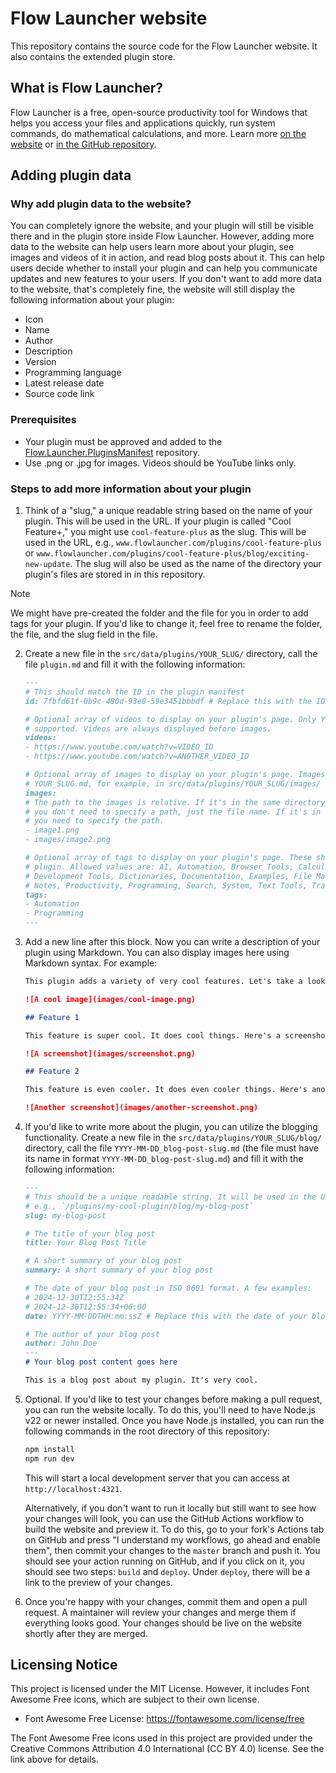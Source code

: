 # Flow Launcher website

This repository contains the source code for the Flow Launcher website. It also contains the extended plugin store.

## What is Flow Launcher?

Flow Launcher is a free, open-source productivity tool for Windows that helps you access your files and applications
quickly, run system commands, do mathematical calculations, and more. Learn
more [on the website](https://www.flowlauncher.com/)
or [in the GitHub repository](https://github.com/Flow-Launcher/Flow.Launcher).

## Adding plugin data

### Why add plugin data to the website?

You can completely ignore the website, and your plugin will still be visible there and in the plugin store inside Flow
Launcher. However, adding more data to the website can help users learn more about your plugin, see images and videos of
it in action, and read blog posts about it. This can help users decide whether to install your plugin and can help you
communicate updates and new features to your users. If you don't want to add more data to the website, that's completely
fine, the website will still display the following information about your plugin:

- Icon
- Name
- Author
- Description
- Version
- Programming language
- Latest release date
- Source code link

### Prerequisites
- Your plugin must be approved and added to the
  [Flow.Launcher.PluginsManifest](https://github.com/Flow-Launcher/Flow.Launcher.PluginsManifest/) repository.
- Use .png or .jpg for images. Videos should be YouTube links only.

### Steps to add more information about your plugin

1. Think of a "slug," a unique readable string based on the name of your plugin. This will be used in the URL. If your
   plugin is called "Cool Feature+," you might use `cool-feature-plus` as the slug. This will be used in the URL, e.g.,
   `www.flowlauncher.com/plugins/cool-feature-plus` or
   `www.flowlauncher.com/plugins/cool-feature-plus/blog/exciting-new-update`. The slug will also be used as the name of
   the directory your plugin's files are stored in in this repository.

> [!NOTE]
> We might have pre-created the folder and the file for you in order to add tags for your plugin. If you'd like to
> change it, feel free to rename the folder, the file, and the slug field in the file.

2. Create a new file in the `src/data/plugins/YOUR_SLUG/` directory, call the file `plugin.md` and fill it with the
   following information:
   ```markdown
   ---
   # This should match the ID in the plugin manifest
   id: 7fbfd61f-0b9c-480d-93e8-59e3451bbbdf # Replace this with the ID of your plugin

   # Optional array of videos to display on your plugin's page. Only YouTube links are
   # supported. Videos are always displayed before images.
   videos:
   - https://www.youtube.com/watch?v=VIDEO_ID
   - https://www.youtube.com/watch?v=ANOTHER_VIDEO_ID

   # Optional array of images to display on your plugin's page. Images should be stored near 
   # YOUR_SLUG.md, for example, in src/data/plugins/YOUR_SLUG/images/
   images:
   # The path to the images is relative. If it's in the same directory as the .md file,
   # you don't need to specify a path, just the file name. If it's in a subdirectory,
   # you need to specify the path.
   - image1.png
   - images/image2.png

   # Optional array of tags to display on your plugin's page. These should be relevant to your
   # plugin. Allowed values are: AI, Automation, Browser Tools, Calculators & Converters, Date & Time,
   # Development Tools, Dictionaries, Documentation, Examples, File Management, Gaming, Multimedia, Networking,
   # Notes, Productivity, Programming, Search, System, Text Tools, Translation, Social Media, Utilities
   tags:
   - Automation
   - Programming
   ---
   ```
3. Add a new line after this block. Now you can write a description of your plugin using Markdown. You can also display
   images here using Markdown syntax. For example:
   ```markdown
   This plugin adds a variety of very cool features. Let's take a look at them!

   ![A cool image](images/cool-image.png)

   ## Feature 1

   This feature is super cool. It does cool things. Here's a screenshot:

   ![A screenshot](images/screenshot.png)

   ## Feature 2

   This feature is even cooler. It does even cooler things. Here's another screenshot:

   ![Another screenshot](images/another-screenshot.png)
   ```
4. If you'd like to write more about the plugin, you can utilize the blogging functionality. Create a new file in the
   `src/data/plugins/YOUR_SLUG/blog/` directory, call the file `YYYY-MM-DD_blog-post-slug.md` (the file must have its
   name in format `YYYY-MM-DD_blog-post-slug.md`) and fill it with the following information:
   ```markdown
   ---
   # This should be a unique readable string. It will be used in the URL,
   # e.g., `/plugins/my-cool-plugin/blog/my-blog-post`
   slug: my-blog-post

   # The title of your blog post
   title: Your Blog Post Title

   # A short summary of your blog post
   summary: A short summary of your blog post

   # The date of your blog post in ISO 8601 format. A few examples:
   # 2024-12-30T12:55:34Z
   # 2024-12-30T12:55:34+06:00
   date: YYYY-MM-DDTHH:mm:ssZ # Replace this with the date of your blog post

   # The author of your blog post
   author: John Doe
   ---
   # Your blog post content goes here

   This is a blog post about my plugin. It's very cool.
   ```

5. Optional. If you'd like to test your changes before making a pull request, you can run the website locally. To do
   this, you'll need to have Node.js v22 or newer installed. Once you have Node.js installed, you can run the following
   commands in the root directory of this repository:
   ```bash
   npm install
   npm run dev
   ```
   This will start a local development server that you can access at `http://localhost:4321`.

   Alternatively, if you don't want to run it locally but still want to see how your changes will look, you can use the
   GitHub Actions workflow to build the website and preview it. To do this, go to your fork's Actions tab on GitHub and
   press "I understand my workflows, go ahead and enable them", then commit your changes to the `master` branch and push
   it. You should see your action running on GitHub, and if you click on it, you should see two steps: `build` and
   `deploy`. Under `deploy`, there will be a link to the preview of your changes.

6. Once you're happy with your changes, commit them and open a pull request. A maintainer will review your changes and
   merge them if everything looks good. Your changes should be live on the website shortly after they are merged.

## Licensing Notice

This project is licensed under the MIT License. However, it includes Font Awesome Free icons, which are subject to their
own license.

- Font Awesome Free License: https://fontawesome.com/license/free

The Font Awesome Free icons used in this project are provided under the Creative Commons Attribution 4.0 International
(CC BY 4.0) license. See the link above for details.
